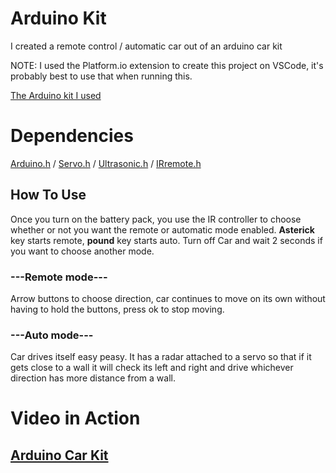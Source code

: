 # Arduino Kit
I created a remote control / automatic car out of an arduino car kit

NOTE: I used the Platform.io extension to create this project on VSCode, it's probably best to use that when running this.

[The Arduino kit I used](https://www.amazon.com/LAFVIN-Chassis-Ultrasonic-Compatible-Arduino/dp/B07YCHCQNK/ref=cm_cr_arp_d_pdt_img_top?ie=UTF8)

# Dependencies
[Arduino.h](https://www.arduino.cc/en/software) /
[Servo.h](https://github.com/arduino-libraries/Servo?utm_source=platformio&utm_medium=piohome) /
[Ultrasonic.h](https://github.com/ErickSimoes/Ultrasonic?utm_source=platformio&utm_medium=piohome) /
[IRremote.h](https://github.com/Arduino-IRremote/Arduino-IRremote?utm_source=platformio&utm_medium=piohome)

## How To Use
Once you turn on the battery pack, you use the IR controller to choose whether or not you want the remote or automatic mode enabled. **Asterick** key starts remote, **pound** key starts auto. Turn off Car and wait 2 seconds if you want to choose another mode.

### ---Remote mode---
Arrow buttons to choose direction, car continues to move on its own without having to hold the buttons, press ok to stop moving.
### ---Auto mode---
Car drives itself easy peasy. It has a radar attached to a servo so that if it gets close to a wall it will check its left and right and drive whichever direction has more distance from a wall.

# Video in Action
## [Arduino Car Kit](https://youtu.be/S2veobpOqNU)
